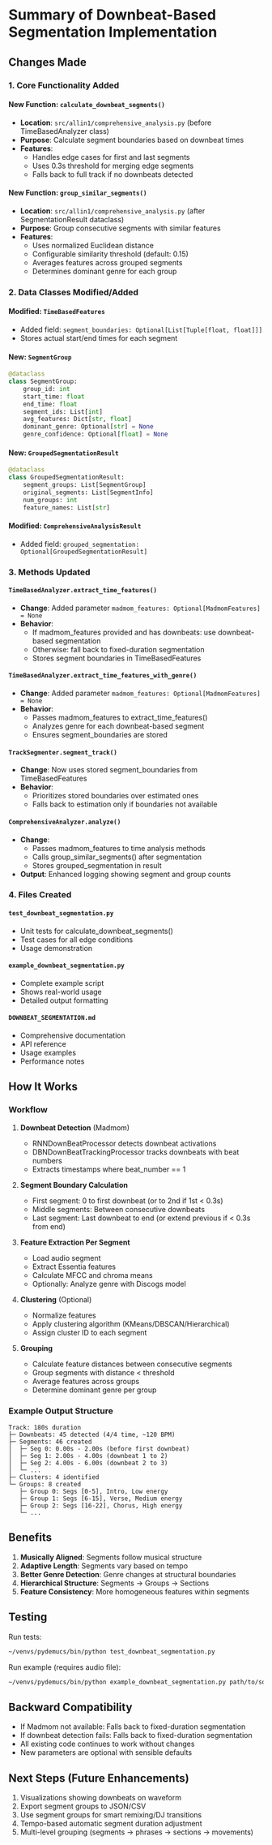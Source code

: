 # Summary of Downbeat-Based Segmentation Implementation

## Changes Made

### 1. Core Functionality Added

#### New Function: `calculate_downbeat_segments()`
- **Location**: `src/allin1/comprehensive_analysis.py` (before TimeBasedAnalyzer class)
- **Purpose**: Calculate segment boundaries based on downbeat times
- **Features**:
  - Handles edge cases for first and last segments
  - Uses 0.3s threshold for merging edge segments
  - Falls back to full track if no downbeats detected

#### New Function: `group_similar_segments()`
- **Location**: `src/allin1/comprehensive_analysis.py` (after SegmentationResult dataclass)
- **Purpose**: Group consecutive segments with similar features
- **Features**:
  - Uses normalized Euclidean distance
  - Configurable similarity threshold (default: 0.15)
  - Averages features across grouped segments
  - Determines dominant genre for each group

### 2. Data Classes Modified/Added

#### Modified: `TimeBasedFeatures`
- Added field: `segment_boundaries: Optional[List[Tuple[float, float]]]`
- Stores actual start/end times for each segment

#### New: `SegmentGroup`
```python
@dataclass
class SegmentGroup:
    group_id: int
    start_time: float
    end_time: float
    segment_ids: List[int]
    avg_features: Dict[str, float]
    dominant_genre: Optional[str] = None
    genre_confidence: Optional[float] = None
```

#### New: `GroupedSegmentationResult`
```python
@dataclass
class GroupedSegmentationResult:
    segment_groups: List[SegmentGroup]
    original_segments: List[SegmentInfo]
    num_groups: int
    feature_names: List[str]
```

#### Modified: `ComprehensiveAnalysisResult`
- Added field: `grouped_segmentation: Optional[GroupedSegmentationResult]`

### 3. Methods Updated

#### `TimeBasedAnalyzer.extract_time_features()`
- **Change**: Added parameter `madmom_features: Optional[MadmomFeatures] = None`
- **Behavior**: 
  - If madmom_features provided and has downbeats: use downbeat-based segmentation
  - Otherwise: fall back to fixed-duration segmentation
  - Stores segment boundaries in TimeBasedFeatures

#### `TimeBasedAnalyzer.extract_time_features_with_genre()`
- **Change**: Added parameter `madmom_features: Optional[MadmomFeatures] = None`
- **Behavior**: 
  - Passes madmom_features to extract_time_features()
  - Analyzes genre for each downbeat-based segment
  - Ensures segment_boundaries are stored

#### `TrackSegmenter.segment_track()`
- **Change**: Now uses stored segment_boundaries from TimeBasedFeatures
- **Behavior**:
  - Prioritizes stored boundaries over estimated ones
  - Falls back to estimation only if boundaries not available

#### `ComprehensiveAnalyzer.analyze()`
- **Change**: 
  - Passes madmom_features to time analysis methods
  - Calls group_similar_segments() after segmentation
  - Stores grouped_segmentation in result
- **Output**: Enhanced logging showing segment and group counts

### 4. Files Created

#### `test_downbeat_segmentation.py`
- Unit tests for calculate_downbeat_segments()
- Test cases for all edge conditions
- Usage demonstration

#### `example_downbeat_segmentation.py`
- Complete example script
- Shows real-world usage
- Detailed output formatting

#### `DOWNBEAT_SEGMENTATION.md`
- Comprehensive documentation
- API reference
- Usage examples
- Performance notes

## How It Works

### Workflow

1. **Downbeat Detection** (Madmom)
   - RNNDownBeatProcessor detects downbeat activations
   - DBNDownBeatTrackingProcessor tracks downbeats with beat numbers
   - Extracts timestamps where beat_number == 1

2. **Segment Boundary Calculation**
   - First segment: 0 to first downbeat (or to 2nd if 1st < 0.3s)
   - Middle segments: Between consecutive downbeats
   - Last segment: Last downbeat to end (or extend previous if < 0.3s from end)

3. **Feature Extraction Per Segment**
   - Load audio segment
   - Extract Essentia features
   - Calculate MFCC and chroma means
   - Optionally: Analyze genre with Discogs model

4. **Clustering** (Optional)
   - Normalize features
   - Apply clustering algorithm (KMeans/DBSCAN/Hierarchical)
   - Assign cluster ID to each segment

5. **Grouping**
   - Calculate feature distances between consecutive segments
   - Group segments with distance < threshold
   - Average features across groups
   - Determine dominant genre per group

### Example Output Structure

```
Track: 180s duration
├─ Downbeats: 45 detected (4/4 time, ~120 BPM)
├─ Segments: 46 created
│  ├─ Seg 0: 0.00s - 2.00s (before first downbeat)
│  ├─ Seg 1: 2.00s - 4.00s (downbeat 1 to 2)
│  ├─ Seg 2: 4.00s - 6.00s (downbeat 2 to 3)
│  └─ ...
├─ Clusters: 4 identified
└─ Groups: 8 created
   ├─ Group 0: Segs [0-5], Intro, Low energy
   ├─ Group 1: Segs [6-15], Verse, Medium energy
   ├─ Group 2: Segs [16-22], Chorus, High energy
   └─ ...
```

## Benefits

1. **Musically Aligned**: Segments follow musical structure
2. **Adaptive Length**: Segments vary based on tempo
3. **Better Genre Detection**: Genre changes at structural boundaries
4. **Hierarchical Structure**: Segments → Groups → Sections
5. **Feature Consistency**: More homogeneous features within segments

## Testing

Run tests:
```bash
~/venvs/pydemucs/bin/python test_downbeat_segmentation.py
```

Run example (requires audio file):
```bash
~/venvs/pydemucs/bin/python example_downbeat_segmentation.py path/to/song.mp3
```

## Backward Compatibility

- If Madmom not available: Falls back to fixed-duration segmentation
- If downbeat detection fails: Falls back to fixed-duration segmentation
- All existing code continues to work without changes
- New parameters are optional with sensible defaults

## Next Steps (Future Enhancements)

1. Visualizations showing downbeats on waveform
2. Export segment groups to JSON/CSV
3. Use segment groups for smart remixing/DJ transitions
4. Tempo-based automatic segment duration adjustment
5. Multi-level grouping (segments → phrases → sections → movements)
